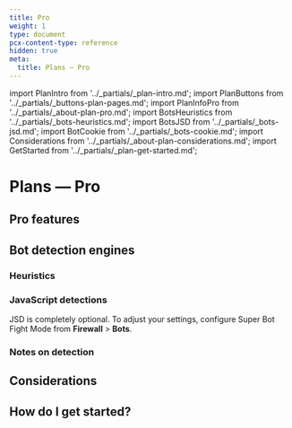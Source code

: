 ```yaml
---
title: Pro
weight: 1
type: document
pcx-content-type: reference
hidden: true
meta:
  title: Plans — Pro
---
```


import PlanIntro from '../_partials/_plan-intro.md';
import PlanButtons from '../_partials/_buttons-plan-pages.md';
import PlanInfoPro from '../_partials/_about-plan-pro.md';
import BotsHeuristics from '../_partials/_bots-heuristics.md';
import BotsJSD from '../_partials/_bots-jsd.md';
import BotCookie from '../_partials/_bots-cookie.md';
import Considerations from '../_partials/_about-plan-considerations.md';
import GetStarted from '../_partials/_plan-get-started.md';

# Plans — Pro

<PlanIntro />

<PlanButtons />

## Pro features

<PlanInfoPro />

## Bot detection engines

### Heuristics

<BotsHeuristics />

### JavaScript detections

<BotsJSD />

JSD is completely optional. To adjust your settings, configure Super Bot Fight Mode from **Firewall** > **Bots**.

### Notes on detection

<BotCookie />

## Considerations

<Considerations />

## How do I get started?

<GetStarted />